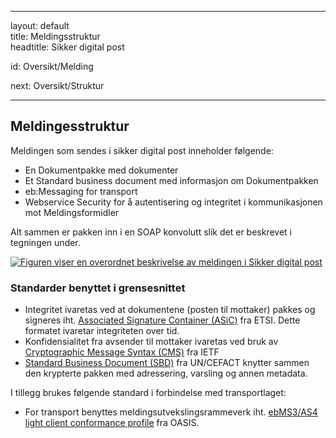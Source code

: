-----

layout: default  
title: Meldingsstruktur  
headtitle: Sikker digital post

id: Oversikt/Melding

next: Oversikt/Struktur

-----

## Meldingesstruktur

Meldingen som sendes i sikker digital post inneholder følgende:

  - En Dokumentpakke med dokumenter
  - Et Standard business document med informasjon om Dokumentpakken
  - eb:Messaging for transport
  - Webservice Security for å autentisering og integritet i
    kommunikasjonen mot Meldingsformidler

Alt sammen er pakken inn i en SOAP konvolutt slik det er beskrevet i
tegningen under.

[![Figuren viser en overordnet beskrivelse av meldingen i Sikker digital
post](meldingsstruktur_enkel.jpg
"Figuren viser en overordnet beskrivelse av meldingen i Sikker digital post")](meldingsstruktur_enkel.jpg)

### Standarder benyttet i grensesnittet

  - Integritet ivaretas ved at dokumentene (posten til mottaker) pakkes
    og signeres iht. [Associated Signature Container
    (ASiC)](http://www.etsi.org/deliver/etsi_ts/103100_103199/103174/02.02.01_60/ts_103174v020201p.pdf)
    fra ETSI. Dette formatet ivaretar integriteten over tid.
  - Konfidensialitet fra avsender til mottaker ivaretas ved bruk av
    [Cryptographic Message Syntax
    (CMS)](http://tools.ietf.org/html/rfc5652) fra IETF
  - [Standard Business Document
    (SBD)](http://www.gs1.org/ecom/standards/guidelines#s2) fra
    UN/CEFACT knytter sammen den krypterte pakken med adressering,
    varsling og annen metadata. 

I tillegg brukes følgende standard i forbindelse med transportlaget:

  - For transport benyttes meldingsutvekslingsrammeverk iht. [ebMS3/AS4
    light client conformance
    profile](http://docs.oasis-open.org/ebxml-msg/ebms/v3.0/profiles/AS4-profile/v1.0/os/AS4-profile-v1.0-os.html#__RefHeading__26166_1909778835)
    fra OASIS.

